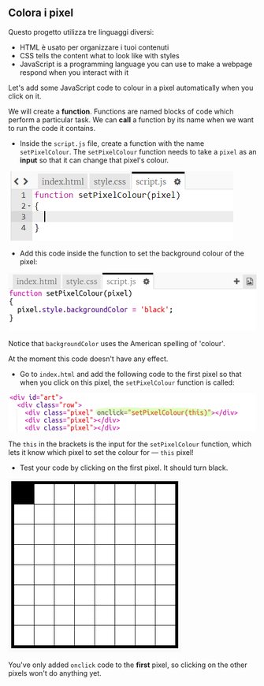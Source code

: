 ## Colora i pixel

Questo progetto utilizza tre linguaggi diversi:

+ HTML è usato per organizzare i tuoi contenuti
+ CSS tells the content what to look like with styles
+ JavaScript is a programming language you can use to make a webpage respond when you interact with it

Let's add some JavaScript code to colour in a pixel automatically when you click on it.

We will create a **function**. Functions are named blocks of code which perform a particular task. We can **call** a function by its name when we want to run the code it contains.

+ Inside the `script.js` file, create a function with the name `setPixelColour`. The `setPixelColour` function needs to take a `pixel` as an **input** so that it can change that pixel's colour.

![Create function](images/create-function.png)

+ Add this code inside the function to set the background colour of the pixel:

![screenshot](images/pixel-art-set-pixel-colour.png)

Notice that `backgroundColor` uses the American spelling of 'colour'.

At the moment this code doesn't have any effect.

+ Go to `index.html` and add the following code to the first pixel so that when you click on this pixel, the `setPixelColour` function is called:

![screenshot](images/pixel-art-onclick.png)

The `this` in the brackets is the input for the `setPixelColour` function, which lets it know which pixel to set the colour for — `this` pixel!

+ Test your code by clicking on the first pixel. It should turn black.

![screenshot](images/pixel-art-black.png)

You've only added `onclick` code to the **first** pixel, so clicking on the other pixels won't do anything yet.
